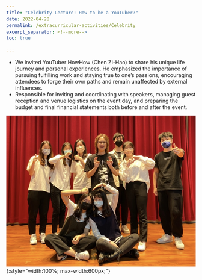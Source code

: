 ```yaml
---
title: "Celebrity Lecture: How to be a YouTuber?"
date: 2022-04-28
permalink: /extracurricular-activities/Celebrity
excerpt_separator: <!--more-->
toc: true

---
```




<!-- ---
title: "A Bridge-based Compression Algorithm for Topological Quantum Circuits [DAC 2021] [TCAD 2022]"
collection: Quantum-related
type: "Quantum-related"
permalink: /projects/bridge
venue: "Electronic Design Automation Lab (Prof. Yao-Wen Chang)"
date: 2019-11-01
location: "National Taiwan University, Taiwan"
--- -->

* We invited YouTuber HowHow (Chen Zi-Hao) to share his unique life journey and personal experiences. He emphasized the importance of pursuing fulfilling work and staying true to one’s passions, encouraging attendees to forge their own paths and remain unaffected by external influences.
* Responsible for inviting and coordinating with speakers, managing guest reception and venue logistics on the event day, and preparing the budget and final financial statements both before and after the event.



<!--more-->
![Picture](/images/163126.png){:style="width:100%; max-width:600px;"}

<!-- [More information here]() -->





